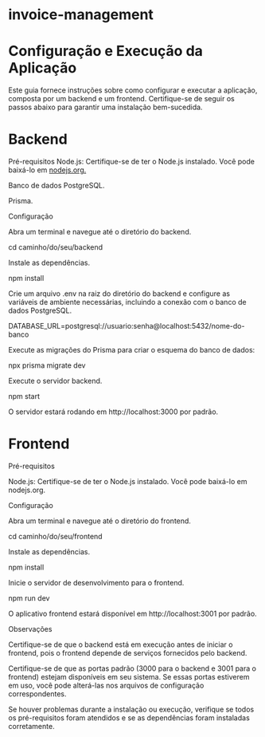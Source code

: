 ﻿# invoice-management

 
# Configuração e Execução da Aplicação
Este guia fornece instruções sobre como configurar e executar a aplicação, composta por um backend e um frontend. Certifique-se de seguir os passos abaixo para garantir uma instalação bem-sucedida.

# Backend
Pré-requisitos
Node.js: Certifique-se de ter o Node.js instalado. Você pode baixá-lo em [nodejs.org.](https://nodejs.org./en)

Banco de dados PostgreSQL.

Prisma.

Configuração

Abra um terminal e navegue até o diretório do backend.

cd caminho/do/seu/backend

Instale as dependências.

npm install

Crie um arquivo .env na raiz do diretório do backend e configure as variáveis de ambiente necessárias, incluindo a conexão com o banco de dados PostgreSQL.

DATABASE_URL=postgresql://usuario:senha@localhost:5432/nome-do-banco

Execute as migrações do Prisma para criar o esquema do banco de dados:

npx prisma migrate dev

Execute o servidor backend.

npm start

O servidor estará rodando em http://localhost:3000 por padrão.

# Frontend

Pré-requisitos

Node.js: Certifique-se de ter o Node.js instalado. Você pode baixá-lo em nodejs.org.

Configuração

Abra um terminal e navegue até o diretório do frontend.

cd caminho/do/seu/frontend

Instale as dependências.

npm install

Inicie o servidor de desenvolvimento para o frontend.

npm run dev

O aplicativo frontend estará disponível em http://localhost:3001 por padrão.

Observações

Certifique-se de que o backend está em execução antes de iniciar o frontend, pois o frontend depende de serviços fornecidos pelo backend.

Certifique-se de que as portas padrão (3000 para o backend e 3001 para o frontend) estejam disponíveis em seu sistema. Se essas portas estiverem em uso, você pode alterá-las nos arquivos de configuração correspondentes.

Se houver problemas durante a instalação ou execução, verifique se todos os pré-requisitos foram atendidos e se as dependências foram instaladas corretamente.
